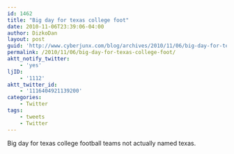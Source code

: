 ```yaml
---
id: 1462
title: "Big day for texas college foot"
date: 2010-11-06T23:39:06-04:00
author: DizkoDan
layout: post
guid: 'http://www.cyberjunx.com/blog/archives/2010/11/06/big-day-for-texas-college-foot/'
permalink: /2010/11/06/big-day-for-texas-college-foot/
aktt_notify_twitter:
    - 'yes'
ljID:
    - '1112'
aktt_twitter_id:
    - '1116404921139200'
categories:
    - Twitter
tags:
    - tweets
    - Twitter
---
```


Big day for texas college football teams not actually named texas.